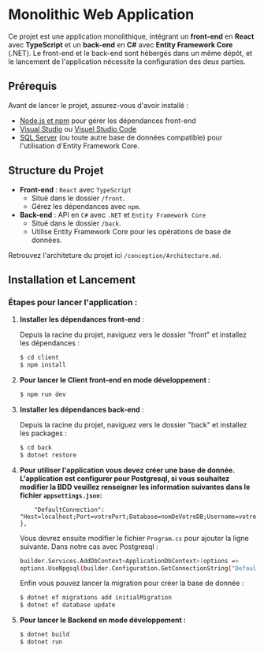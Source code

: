 # Monolithic Web Application

Ce projet est une application monolithique, intégrant un **front-end** en **React** avec **TypeScript** et un **back-end** en **C#** avec **Entity Framework Core** (.NET). Le front-end et le back-end sont hébergés dans un même dépôt, et le lancement de l'application nécessite la configuration des deux parties.

## Prérequis

Avant de lancer le projet, assurez-vous d'avoir installé :

-   [Node.js et npm](https://nodejs.org/) pour gérer les dépendances front-end
-   [Visual Studio](https://visualstudio.microsoft.com/) ou [Visuel Studio Code](https://code.visualstudio.com/)
-   [SQL Server](https://www.microsoft.com/en-us/sql-server/sql-server-downloads) (ou toute autre base de données compatible) pour l'utilisation d'Entity Framework Core.

## Structure du Projet

-   **Front-end** : `React` avec `TypeScript`
    -   Situé dans le dossier `/front`.
    -   Gérez les dépendances avec `npm`.
-   **Back-end** : API en `C#` avec `.NET` et `Entity Framework Core`
    -   Situé dans le dossier `/back`.
    -   Utilise Entity Framework Core pour les opérations de base de données.

Retrouvez l'architeture du projet ici `/conception/Architecture.md`.

## Installation et Lancement

### Étapes pour lancer l'application :

1. **Installer les dépendances front-end** :

    Depuis la racine du projet, naviguez vers le dossier "front" et installez les dépendances :

    ```bash
    $ cd client
    $ npm install
    ```

2. **Pour lancer le Client front-end en mode développement :**

    ```bash
    $ npm run dev
    ```

3. **Installer les dépendances back-end** :

    Depuis la racine du projet, naviguez vers le dossier "back" et installez les packages :

    ```bash
    $ cd back
    $ dotnet restore
    ```

4. **Pour utiliser l'application vous devez créer une base de donnée. L'application est configurer pour Postgresql, si vous souhaitez modifier la BDD veuillez renseigner les information suivantes dans le fichier `appsettings.json`:**



    ```bash"ConnectionStrings": {
        "DefaultConnection": "Host=localhost;Port=votrePort;Database=nomDeVotreDB;Username=votreUserName;Password=votrePassword"
    },
    ```

    Vous devrez ensuite modifier le fichier  `Program.cs` pour ajouter la ligne suivante. Dans notre cas avec Postgresql :

    ```bash
    builder.Services.AddDbContext<ApplicationDbContext>(options =>
    options.UseNpgsql(builder.Configuration.GetConnectionString("DefaultConnection")));
    ```

    Enfin vous pouvez lancer la migration pour créer la base de donnée :

    ```bash
    $ dotnet ef migrations add initialMigration
    $ dotnet ef database update
    ```

5. **Pour lancer le Backend en mode développement :**

    ```bash
    $ dotnet build
    $ dotnet run
    ```

